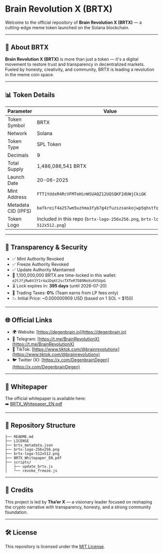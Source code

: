 
# Brain Revolution X (BRTX)

Welcome to the official repository of **Brain Revolution X (BRTX)** — a cutting-edge meme token launched on the Solana blockchain.

---

## 🧠 About BRTX

**Brain Revolution X (BRTX)** is more than just a token — it's a digital movement to restore trust and transparency in decentralized markets. Fueled by honesty, creativity, and community, BRTX is leading a revolution in the meme coin space.

---

## 📊 Token Details

| Parameter             | Value                                               |
|-----------------------|-----------------------------------------------------|
| Token Symbol          | BRTX                                                |
| Network               | Solana                                              |
| Token Type            | SPL Token                                           |
| Decimals              | 9                                                   |
| Total Supply          | 1,486,086,541 BRTX                                  |
| Launch Date           | 20-06-2025                                          |
| Mint Address          | `FTT1YddxR4RcVFMToHinWSUAQZ12UQSQKF2dUWjCkiGK`       |
| Metadata CID (IPFS)   | `bafkreif4a257wm5uzhma3fyb7g4zfuzszsankojwp5qhstfqpp3bmswpq4` |
| Token Logo            | Included in this repo (`brtx-logo-256x256.png`, `brtx-logo-512x512.png`) |

---

## 🔐 Transparency & Security

- ✅ Mint Authority Revoked
- ✅ Freeze Authority Revoked
- ✅ Update Authority Maintained
- 🔐 1,100,000,000 BRTX are time-locked in this wallet:
  `o2tJfjRw6V1Y1r4a1Dq4t2scTXTeR7D89NoXuXVSUpG`
- ⏳ Lock expires in: **395 days** (until 2026-07-20)
- 💸 Trading Taxes: **0%** (Team earns from LP fees only)
- 📉 Initial Price: ~0.000000909 USD (based on 1 SOL = $150)

---

## 🌐 Official Links

- 🌍 Website: [https://degenbrain.io](https://degenbrain.io)
- 📣 Telegram: [https://t.me/BrainRevolutionX](https://t.me/BrainRevolutionX)
- 🎥 TikTok: [https://www.tiktok.com/@brainrevolutionx](https://www.tiktok.com/@brainrevolutionx)
- 🐦 Twitter (X): [https://x.com/DegenbrainDegen](https://x.com/DegenbrainDegen)

---

## 📄 Whitepaper

The official whitepaper is available here:  
➡️ [BRTX_Whitepaper_EN.pdf](./BRTX_Whitepaper_EN.pdf)

---

## 📂 Repository Structure

```
├── README.md
├── LICENSE
├── brtx_metadata.json
├── brtx-logo-256x256.png
├── brtx-logo-512x512.png
├── BRTX_Whitepaper_EN.pdf
├── scripts/
│   ├── update_brtx.js
│   └── revoke_freeze.js
```

---

## 🤝 Credits

This project is led by **Tha’er X** — a visionary leader focused on reshaping the crypto narrative with transparency, honesty, and a strong community foundation.

---

## 🛠 License

This repository is licensed under the [MIT License](./LICENSE).
